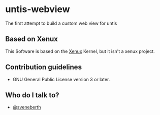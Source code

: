 # untis-webview
The first attempt to build a custom web view for untis

## Based on Xenux
This Software is based on the [Xenux](https://github.com/sveneberth/xenux) Kernel, but it isn't a xenux project.

## Contribution guidelines
 
* GNU General Public License version 3 or later.
 
## Who do I talk to?
* [@sveneberth](https://github.com/sveneberth)

